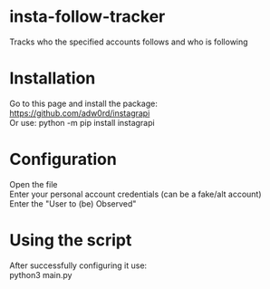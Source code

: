 # insta-follow-tracker
Tracks who the specified accounts follows and who is following 

# Installation
Go to this page and install the package: https://github.com/adw0rd/instagrapi \
Or use: python -m pip install instagrapi

# Configuration
Open the file\
Enter your personal account credentials (can be a fake/alt account)\
Enter the "User to (be) Observed"

# Using the script
After successfully configuring it use:\
python3 main.py
